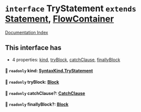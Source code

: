 # `interface` TryStatement `extends` [Statement](../interface.Statement/README.md), [FlowContainer](../interface.FlowContainer/README.md)

[Documentation Index](../README.md)

## This interface has

- 4 properties:
[kind](#-readonly-kind-syntaxkindtrystatement),
[tryBlock](#-readonly-tryblock-block),
[catchClause](#-readonly-catchclause-catchclause),
[finallyBlock](#-readonly-finallyblock-block)


#### 📄 `readonly` kind: [SyntaxKind.TryStatement](../enum.SyntaxKind/README.md#trystatement--258)



#### 📄 `readonly` tryBlock: [Block](../interface.Block/README.md)



#### 📄 `readonly` catchClause?: [CatchClause](../interface.CatchClause/README.md)



#### 📄 `readonly` finallyBlock?: [Block](../interface.Block/README.md)



